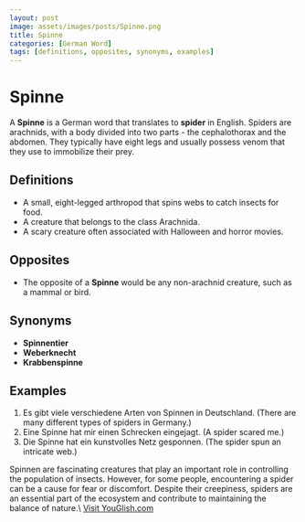 ```yaml
---
layout: post
image: assets/images/posts/Spinne.png
title: Spinne
categories: [German Word]
tags: [definitions, opposites, synonyms, examples]
---
```


# Spinne

A **Spinne** is a German word that translates to **spider** in English. Spiders are arachnids, with a body divided into two parts - the cephalothorax and the abdomen. They typically have eight legs and usually possess venom that they use to immobilize their prey.

## Definitions

- A small, eight-legged arthropod that spins webs to catch insects for food.
- A creature that belongs to the class Arachnida.
- A scary creature often associated with Halloween and horror movies.

## Opposites

- The opposite of a **Spinne** would be any non-arachnid creature, such as a mammal or bird.

## Synonyms

- **Spinnentier**
- **Weberknecht**
- **Krabbenspinne**

## Examples

1. Es gibt viele verschiedene Arten von Spinnen in Deutschland. (There are many different types of spiders in Germany.)
2. Eine Spinne hat mir einen Schrecken eingejagt. (A spider scared me.)
3. Die Spinne hat ein kunstvolles Netz gesponnen. (The spider spun an intricate web.)

Spinnen are fascinating creatures that play an important role in controlling the population of insects. However, for some people, encountering a spider can be a cause for fear or discomfort. Despite their creepiness, spiders are an essential part of the ecosystem and contribute to maintaining the balance of nature.\ <a id="yg-widget-0" class="youglish-widget" data-query="Spinne" data-lang="german" data-components="8412" data-auto-start="0" data-bkg-color="theme_light" data-title="How%20to%20pronounce%20Spinne%20in%20German"  rel="nofollow" href="https://youglish.com">Visit YouGlish.com</a><script async src="https://youglish.com/public/emb/widget.js" charset="utf-8"></script>